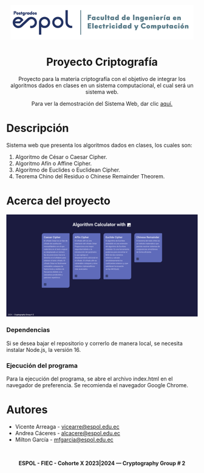 <p align="center"><img src="./src/assets/images/logo-espol-fiec.png" alt="Logo">
</p>

<h1 align="center">
  Proyecto Criptografía
</h1>
<p align="center">Proyecto para la materia criptografía con el objetivo de integrar los algoritmos dados en clases en un sistema computacional, el cual será un sistema web.</p>

<p align="center">Para ver la demostración del Sistema Web, dar clic <a href="https://cryptography-group2.netlify.app/">aquí.</a></p>

# Descripción
Sistema web que presenta los algoritmos dados en clases, los cuales son:

1. Algoritmo de César o Caesar Cipher.
2. Algoritmo Afín o Affine Cipher.
3. Algoritmo de Euclides o Euclidean Cipher.
4. Teorema Chino del Residuo o Chinese Remainder Theorem.

# Acerca del proyecto
![ESPOL-FIEC](./src/assets/images/index-proyect.png)

### Dependencias
Si se desea bajar el repositorio y correrlo de manera local, se necesita instalar Node.js, la versión 16.

### Ejecución del programa
Para la ejecución del programa, se abre el archivo index.html en el navegador de preferencia. Se recomienda el navegador Google Chrome.

# Autores
* Vicente Arreaga - vicearre@espol.edu.ec
* Andrea Cáceres - alcacere@espol.edu.ec
* Milton García - mfgarcia@espol.edu.ec

</br>
<footer>
<p align="center"><b>
ESPOL - FIEC - Cohorte X 2023|2024 — Cryptography Group # 2
</b></footer>